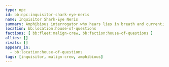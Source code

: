 ```yaml
---
type: npc
id: bb:npc:inquisitor-shark-eye-neris
name: Inquisitor Shark-Eye Neris
summary: Amphibious interrogator who hears lies in breath and current; vanishes beneath the piers.
location: bb:location:house-of-questions
factions: [ bb:fleet:malign-crew, bb:faction:house-of-questions ]
allies: []
rivals: []
appears_in:
  - bb:location:house-of-questions
tags: [inquisitor, malign-crew, amphibious]
---
```

